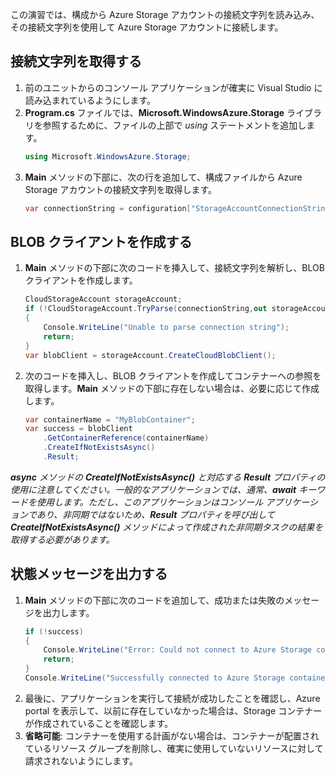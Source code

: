 この演習では、構成から Azure Storage アカウントの接続文字列を読み込み、その接続文字列を使用して Azure Storage アカウントに接続します。

## <a name="retrieve-the-connection-string"></a>接続文字列を取得する

1. 前のユニットからのコンソール アプリケーションが確実に Visual Studio に読み込まれているようにします。
1. **Program.cs** ファイルでは、**Microsoft.WindowsAzure.Storage** ライブラリを参照するために、ファイルの上部で *using* ステートメントを追加します。
    ```csharp
    using Microsoft.WindowsAzure.Storage;
    ```
1. **Main** メソッドの下部に、次の行を追加して、構成ファイルから Azure Storage アカウントの接続文字列を取得します。
    ```csharp
    var connectionString = configuration["StorageAccountConnectionString"];
    ```

## <a name="create-a-blob-client"></a>BLOB クライアントを作成する

1. **Main** メソッドの下部に次のコードを挿入して、接続文字列を解析し、BLOB クライアントを作成します。
    ```csharp
    CloudStorageAccount storageAccount;
    if (!CloudStorageAccount.TryParse(connectionString,out storageAccount))
    {
        Console.WriteLine("Unable to parse connection string");
        return;
    }
    var blobClient = storageAccount.CreateCloudBlobClient();
    ```
1. 次のコードを挿入し、BLOB クライアントを作成してコンテナーへの参照を取得します。**Main** メソッドの下部に存在しない場合は、必要に応じて作成します。
    ```csharp
    var containerName = "MyBlobContainer";
    var success = blobClient
        .GetContainerReference(containerName)
        .CreateIfNotExistsAsync()
        .Result;
    ```

  ***async** メソッドの **CreateIfNotExistsAsync()** と対応する **Result** プロパティの使用に注意してください。一般的なアプリケーションでは、通常、**await** キーワードを使用します。ただし、このアプリケーションはコンソール アプリケーションであり、非同期ではないため、**Result** プロパティを呼び出して **CreateIfNotExistsAsync()** メソッドによって作成された非同期タスクの結果を取得する必要があります。*

## <a name="print-a-status-message"></a>状態メッセージを出力する

1. **Main** メソッドの下部に次のコードを追加して、成功または失敗のメッセージを出力します。
    ```csharp
    if (!success)
    {
        Console.WriteLine("Error: Could not connect to Azure Storage container");
        return;
    }
    Console.WriteLine("Successfully connected to Azure Storage container");
    ```
1. 最後に、アプリケーションを実行して接続が成功したことを確認し、Azure portal を表示して、以前に存在していなかった場合は、Storage コンテナーが作成されていることを確認します。
1. **省略可能**: コンテナーを使用する計画がない場合は、コンテナーが配置されているリソース グループを削除し、確実に使用していないリソースに対して請求されないようにします。


